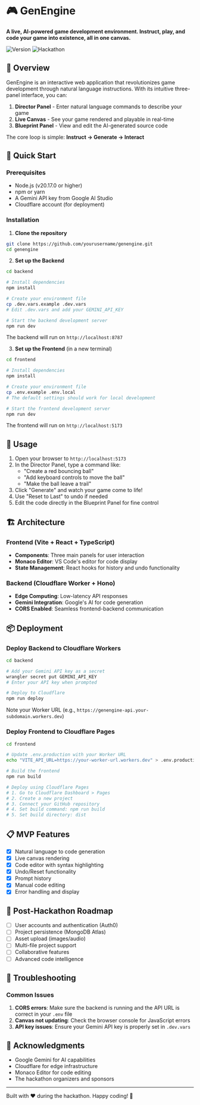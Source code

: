 # 🎮 GenEngine

**A live, AI-powered game development environment. Instruct, play, and code your game into existence, all in one canvas.**

![Version](https://img.shields.io/badge/version-1.0-blue)
![Hackathon](https://img.shields.io/badge/Hackathon-MVP-green)

## 🌟 Overview

GenEngine is an interactive web application that revolutionizes game development through natural language instructions. With its intuitive three-panel interface, you can:

1. **Director Panel** - Enter natural language commands to describe your game
2. **Live Canvas** - See your game rendered and playable in real-time
3. **Blueprint Panel** - View and edit the AI-generated source code

The core loop is simple: **Instruct → Generate → Interact**

## 🚀 Quick Start

### Prerequisites
- Node.js (v20.17.0 or higher)
- npm or yarn
- A Gemini API key from Google AI Studio
- Cloudflare account (for deployment)

### Installation

1. **Clone the repository**
```bash
git clone https://github.com/yourusername/genengine.git
cd genengine
```

2. **Set up the Backend**
```bash
cd backend

# Install dependencies
npm install

# Create your environment file
cp .dev.vars.example .dev.vars
# Edit .dev.vars and add your GEMINI_API_KEY

# Start the backend development server
npm run dev
```

The backend will run on `http://localhost:8787`

3. **Set up the Frontend** (in a new terminal)
```bash
cd frontend

# Install dependencies  
npm install

# Create your environment file
cp .env.example .env.local
# The default settings should work for local development

# Start the frontend development server
npm run dev
```

The frontend will run on `http://localhost:5173`

## 🎯 Usage

1. Open your browser to `http://localhost:5173`
2. In the Director Panel, type a command like:
   - "Create a red bouncing ball"
   - "Add keyboard controls to move the ball"
   - "Make the ball leave a trail"
3. Click "Generate" and watch your game come to life!
4. Use "Reset to Last" to undo if needed
5. Edit the code directly in the Blueprint Panel for fine control

## 🏗️ Architecture

### Frontend (Vite + React + TypeScript)
- **Components**: Three main panels for user interaction
- **Monaco Editor**: VS Code's editor for code display
- **State Management**: React hooks for history and undo functionality

### Backend (Cloudflare Worker + Hono)
- **Edge Computing**: Low-latency API responses
- **Gemini Integration**: Google's AI for code generation
- **CORS Enabled**: Seamless frontend-backend communication

## 📦 Deployment

### Deploy Backend to Cloudflare Workers

```bash
cd backend

# Add your Gemini API key as a secret
wrangler secret put GEMINI_API_KEY
# Enter your API key when prompted

# Deploy to Cloudflare
npm run deploy
```

Note your Worker URL (e.g., `https://genengine-api.your-subdomain.workers.dev`)

### Deploy Frontend to Cloudflare Pages

```bash
cd frontend

# Update .env.production with your Worker URL
echo "VITE_API_URL=https://your-worker-url.workers.dev" > .env.production

# Build the frontend
npm run build

# Deploy using Cloudflare Pages
# 1. Go to Cloudflare Dashboard > Pages
# 2. Create a new project
# 3. Connect your GitHub repository
# 4. Set build command: npm run build
# 5. Set build directory: dist
```

## 📋 MVP Features

- [x] Natural language to code generation
- [x] Live canvas rendering
- [x] Code editor with syntax highlighting
- [x] Undo/Reset functionality
- [x] Prompt history
- [x] Manual code editing
- [x] Error handling and display

## 🔮 Post-Hackathon Roadmap

- [ ] User accounts and authentication (Auth0)
- [ ] Project persistence (MongoDB Atlas)
- [ ] Asset upload (images/audio)
- [ ] Multi-file project support
- [ ] Collaborative features
- [ ] Advanced code intelligence

## 🐛 Troubleshooting

### Common Issues

1. **CORS errors**: Make sure the backend is running and the API URL is correct in your `.env` file
2. **Canvas not updating**: Check the browser console for JavaScript errors
3. **API key issues**: Ensure your Gemini API key is properly set in `.dev.vars`

## 🙏 Acknowledgments

- Google Gemini for AI capabilities
- Cloudflare for edge infrastructure
- Monaco Editor for code editing
- The hackathon organizers and sponsors

---

Built with ❤️ during the hackathon. Happy coding! 🚀
